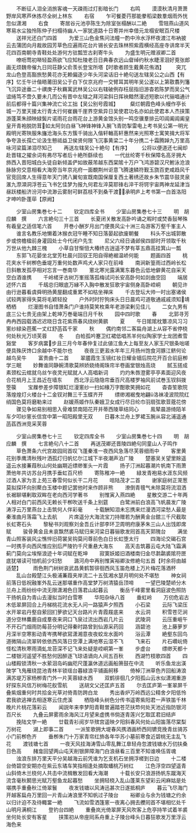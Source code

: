 <!-- { "loadSidebar": true } -->
　　不断征人泪全消旅客魂一天疎雨过灯影暗长门
　　右鸣
　　漠漠秋清月萧萧野岸风寒芦休拣尽全树上林东
　　右宿
　　乍可餐菱荇那能豢稻梁数羣烟雨外恍忽似潇湘
　　右食
　　寄居谷元池亭陈生为除室张榻酬以二絶
　　雪阻燕山道风寒易水尘独怜陈仲子扫榻待幽人一家犹道路十日寄并州幸借元龙榻安眠百尺楼
　　送祥光还白门四首
　　为爱三山色金焦问法幢一酌中泠水浮杯夜渡江布衲披云去蒲团向月裁故园芳草色应遍雨花台片锡长安去珠林照紫霞横经高座寺讲席半天花四百南朝寺青鞋处处游何方驻瓢笠古刹寄牛头
　　为盛生明元赠淑卿二首
　　嘹呖莺初啭轻盈燕欲飞应知杜陵老日日典春衣远山睂绰约秋水睫潆洄好覔张郎画无烦魏帝催九日同荘静父俞羡长登宝所塔【时歌者顾生戴黄花侑酒】
　　突兀龙山色登高豁旅愁黄花亦无赖偏逐少年头河梁话旧十絶句送左辖吴公之山西【有序】忆壬午计偕晤莆田吴公于白下仅京兆府一交臂耳其明年吴公遂以上第敭翥列籓飞沉异途垂二十禩庚子秋羇寓武林吴公以右辖破例存枉屈指旧游杳若陈梦而吴公气谊绻笃不啻久要未几而公有晋中左辖之拜河梁斜日挥袂黯然漫述短歌以代骊唱通计前后都得十篇兴集神流亡论工拙【吴公别号霞城】
　　粲烂朝霞色峰头幔作亭长城一万里天接太行青太行何崔巍千崖界空紫异日吴使君功名亦如此使君本人杰挟策游蓬莱朱顔映緑鬓片诺雨花台雨花台上游黄金馆头别一鸣空骥羣排云叩阊阖阊阖皇皇开青袍脱防茸如太阿剑白昼飞神锋神锋入腕飞青防掣雷电上考书吴公第一明光殿明光寄陜服朱旛沧海头东方簇千骑出入偕轩輶高轩惠然来光照寒士寓笑揖大将军争夸汲长孺亡论汲生戅祗益卫侯贤何限飞沉事黄梁二十年分携二十霜腾踔九万里高咏河梁篇涕泪尽知己
　　再送左辖吴公十絶句【有序】
　　公将以便道还七闽却赴晋辖之擢余词有弗尽写者后十絶所繇续也
　　一代丝纶寄千秋保障名高牙拥大斾西入晋阳城白头徒自新倾盖俨如故蔽芾越东西棠隂十万户飞鸿游碧汉尺鲋泳沧浪脉脉穷交意相看大海旁当年京兆府一面覩荆州讵意飞腾速鳞符觐玉旒百吏咸趋风千官竞回席人生得意年天门骋八翼旬宣既南国保厘复西土著绣还故乡朱节震华鼓灵泉滙九漈澒洞浮苍云飞书乞佳梦为报九何君左淬莫耶锋右淬干将锷宇宙两神龙延津当昼跃楼船济汾河中流渺云雾耐可鲜荔枝不到桑干渡承明庐上考书第一白首洛阳才呻吟卧蓬荜【原阙】
















　　少室山房集巻七十二
　　钦定四库全书
　　少室山房集巻七十三
　　明　胡应麟　撰
　　六言絶句三十三首
　　长夏闭关散发高卧吟诵之暇时或焚香鼔琴殊有羲皇之适信笔六首
　　开巻小酬岁月出门便畏风尘十洲三岛游客万壑千峯主人
　　谁言名教乐地懒着沐猴衣冠午睡不知日落晏起欲废朝餐
　　科头不出城郭散步或傍檐楹前身灌园处士今代闭户先生
　　尼父六经日诵邺侯四部时开领取千秋万世从他九棘三槐
　　小草自甘惭忸大椿终古逍遥不梦有莘五鼎高挂箕山一瓢
　　东郭飞花晏坐北堂芳杜晨兴回驭王阳自得絶裾温峤何能
　　题画四首
　　桃花夹水千树栁色垂堤万重何处数声鸡犬人家只在前峰
　　南涧新篁雨过西岭长松日斜散发孤亭相对忘言一巻南华
　　窻北寒光露满篱东暮色云低地僻黄花自采天空白酒谁携
　　千岭槎牙古树万峯摇落孤梅试问长安高卧何如剡曲空回
　　端居述怀六首
　　千刼总归眼底万縁不入胸中散发狂歌宇宙侧身高卧崆峒
　　朝见许由行逊暮看虞舜明扬黄屋翻成重累不如枯坐禅床
　　千古登坛大帅一时出塞诸侯试较两家得失莫将毛颖轻投
　　户外时时狞狗床头日日晨鸡可道敬通戚戚须知靖栖栖
　　烂漫图书自惜萧条门户谁持莫笑枚乘年老游梁剰见佳儿
　　二女九男有底三公七贵无由架上乾坤万巻毫端日月千秋
　　园中四时歌
　　春
　　北郭寻芳冉冉西园载酒迟迟晓日含花紫燕春风绕树黄鹂
　　夏
　　午日隂隂枕簟凉风习习窻纱緑染芭蕉一丈红舒菡萏千家
　　秋
　　偶约南邻二客扁舟湖上从容不省停桡何处秋光万顷芙蓉
　　冬
　　白帢孤吟蹇卫红裙低唱羔羊何似陶家学士龙团煮雪谿堂
　　客岁病畱步且三月今年春仲复过此値江鱼大上每至友人家玉尺银条咄嗟便具殊厌馋口余越中不能尔也
　　夜夜三更瀫水年年三月扬州饱食河豚江鲚何论越鸟吴牛
　　富贵曲十二首
　　翠靥霞生玉镜红妆日耀金钿后院花开百合前庭栁学三眠
　　妙舞谁同静婉清歌莫辨娇娆绮阁珠帘半卷画堂银烛高烧
　　腻玉搓成素颈松云绾就乌丝乍夜灵光赋就人人高唱新词
　　灼灼朱唇澄雾亭亭素面迎风夜合花梢月上王昌近在墙东
　　西北浮云隐隐帘垂百尺高楼罗袖风前试巻玉钗斜拨箜篌
　　宝屧参差步障银缸烂漫窻纱一扫如椽万字酣歌笑拥如花
　　杳杳笙歌院落煌煌灯火楼台十二金钗对舞三千玉蝶齐开
　　缥缈湘裾曳地翩洛袜凌波院院红绡国色莫将磨勒来过
　　赵媛燕姬作队秦娥卫女成行尽日纶巾羽扇弦歌荳蔲花傍
　　骤见争如易别相思入骨难禁南陌花开并蒂西陵草结同心
　　鳯辇晨游绮陌羊车夕叩纱窻长信宫中第一昭阳殿里无双
　　日暮木兰舟上罗裙玉腕从容北浦遥通菡萏西洲竞采芙蓉












　　少室山房集巻七十三
　　钦定四库全书
　　少室山房集巻七十四
　　明　胡应麟　撰
　　七言絶句八十二首
　　再送茂卿还晋陵四絶句同童山人子鸣作
　　草色萧条六代宫故园囘首叹飞蓬秦淮一夜西风急落尽芙蓉细雨中
　　客里黄花别季鹰清秋残叶洒孤灯归帆忆尔江城下半夜潮声泊广陵
　　楚塞吴关望里賖遥遥云水接蒹葭秋山何处幽期近缥缈峯头一片霞
　　扬子汀洲起暮潮片帆南下雨萧萧他年共访苏台月携手垂虹百尺桥
　　寄陈稚冲一絶
　　緑发青袍易水涯东风频过酒人家为言上苑三春雪何似长干二月花
　　唁陆茂才二首
　　谢家庭树正茏葱莫拟探环向别藂白玉楼中题记罢他时来作顾非熊
　　潦倒青氊气未除莫将流泪洒长裾聊堪剰取双眸在老向西河学著书
　　别惟寅入燕四絶
　　星散交游二十年两人相对白门前西风无赖长干栁吹送千条上别筵
　　白鹭洲前白浪高飞帆晨发广陵涛浮云万里燕台上击筑何人伴彩毫
　　十载酬知泪未忘携来烂漫洒河梁愁人最是秦淮曲月落霜飞上去航
　　片席遥分大海流宝刀持赠若为酬黄金台舘三千尺截取长虹寄石头
　　黎秘书刘观察刘金吾丘计部李环卫周明府康茅朱三山人出饯即席赋
　　骏骨黄金且未哀飘然裘马赋归来河梁日暮骊歌发囘首高天郭隗台
　　满坐青山照客装风尘憔悴旧荷裳吴钩莫问尊前色白日长虹堕太行
　　四海论交碣石宫一时携手向西风惟应别后严陵钓千尺重悬大海东
　　高天击筑暮云屯大陆飞霜满蓟门莫向尘埃惭浪迹十年词赋在乾坤
　　寂寞妖姬旧酒楼南归金尽鹔鹴裘隂符匣底犹堪读可怕机前少妇愁
　　潞河舟中再别惟寅裕卿汝修絶句五首【时余将由越适楚】
　　雨色荆门树树哀武昌黄鹤暂徘徊西风玉笛危楼上万片梅花落酒杯
　　乱山台殿楚江头极浦蒹葭夹岸流二十五弦湘水瑟月明何处不堪愁
　　神女祠前落日低祝融峯外乱云迷那堪重作高堂梦万树清猿岳顶啼
　　一望巴陵楚峤分木兰舟上雨纷纷中流无限潇湘色日落君山起暮云
　　衡岳千峰雾里看洞庭波色照防干扬帆自为青山去漫拟当时白雪寒
　　华阳杂咏八首
　　垂虹岭
　　万仞危岩古木低翠屏回合上丹梯桃花流水无人问一路猿声夕照西
　　小石梁
　　云际飞梁压水开翠岩丹壑自萦回扪萝欲记天台路片片青霞屐底来
　　水云洞
　　积雪苍茫涧道分空林麋鹿自成羣夜来洞口飞泉过流出西岩几片云
　　武陵洞
　　云压重崕午不开石门烟雨防莓苔分明记得秦时路曾到仙源采药回
　　涵碧池
　　池上藤萝岁月深半空寒影动青岑携琴欲冩潇湘意夜夜蛟龙水面吟
　　浴云潭
　　絶壑东回鸟道微隔山流翠转依依西风落日空潭上满地寒云湿不飞
　　飞来石
　　片石巑岏倚怪松清秋寒雨滴虬龙苔深不记飞来处疑是崆峒第一峯
　　步虚台
　　缥缈天都十二楼银河遥望不胜愁何因醉逐飞琼语谪向人间五百秋
　　西湖竹枝歌四首
　　四山楼殿锁清秋一水萦洄岛屿幽咫尺蓬瀛休道远画船箫鼓在中流
　　听乐鱼龙出渼陂学飞鳬雁绕昆池青林半锁瑶台暮緑浪平铺画舸移
　　倚棹汀洲草色齐回船涛浪满苏堤万家杨栁青门外一片芙蓉緑水西
　　双鹤徘徊几夕阳孤山云水似潇湘重游好探东风信万树梅花舣雪航
　　送胡文父还匡庐五首
　　尔去匡庐第一峯翠屏千叠紫烟重何时共拾金光草对倚青防跨白龙
　　秀出香炉万岭西远公精舍夕阳低怜君我欲逃禅去相逐寒云住虎溪
　　栖隐峰头树色分传书遥寄紫阳君一声铁笛千林晚片片桃花落彩云
　　闻説年来李梦阳青鞋曽遍踏苍茫扶笻何处天池近指防银河百尺长
　　九叠云屏雾雨余海风江月望来虚携书倘逐青莲兴乞取匡君旧结庐
　　挽陆文学一絶
　　廿载青衫阅岁华殡宫遥映夕阳斜春风何处山阳笛落尽棠梨万树花
　　湖上即事二首
　　一派笙歌拥大堤春风携酒画桥西囘镳竞挽青丝骑苏小门前栁色齐
　　垂栁朱门十万家青帘红斾各年华苏小墓前寒食近碧桃无主乱飞花
　　渡钱塘七首
　　一夜天风挂海涛雪山零乱舞江臯轻舟忽渡钱塘水万仞扶桑日色高
　　赭龛回望两山屯天削银屏障海门白浪昼看三百里不知谁唤伍胥魂
　　浊浪东排万里天平分吴越海云前凭谁为乞支机石坐拥浮槎到日边
　　十二楼台倚碧空安期亦在紫云东璚车笑指相逢处摘取蟠桃万树红
　　江色浮空四望遥青山斜倚木兰桡何人共击中流楫散发回看大海潮
　　十载长安只浪游扬帆东蹴海天流含毫秋鬭思光赋万壑鱼龙起暮愁
　　坐拥轻桡入乱山蓬莱东望彩云闲麻姑是处堪携手重叠秋江倚翠鬟
　　夜发钱塘以风涛迅甚次日遂抵桐庐
　　暮云飞尽海门开越客扁舟万里回一片青山涛浪里不知帆过子陵台
　　裕卿业与余为钱塘之约余以归计迫不及待輙畱一絶
　　飞流如雪洒篷窻一夜离心拥去艭囘首不堪相忆处千山明月满桐江
　　登钓台四絶
　　重叠岚光倚翠屏天风吹客上危亭持竿试着羊裘坐何处长安有客星
　　挟策初从帝座囘系舟重上子陵台峰头日暮狂歌发万里浮云海色来
